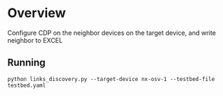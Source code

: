 # Overview

Configure CDP on the neighbor devices on the target device, and write neighbor to EXCEL

## Running

```
python links_discovery.py --target-device nx-osv-1 --testbed-file testbed.yaml
```
